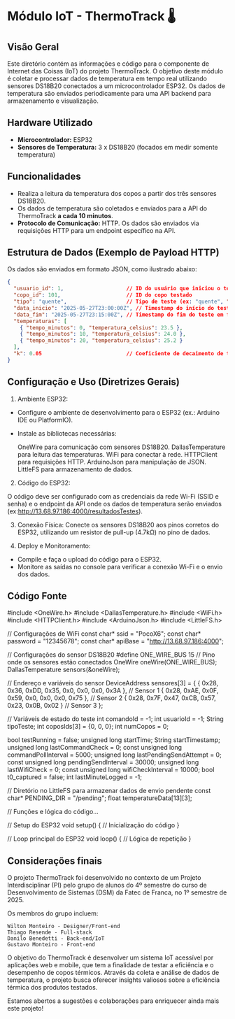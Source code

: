 # Módulo IoT - ThermoTrack 🌡️

## Visão Geral
Este diretório contém as informações e código para o componente de Internet das Coisas (IoT) do projeto ThermoTrack. O objetivo deste módulo é coletar e processar dados de temperatura em tempo real utilizando sensores DS18B20 conectados a um microcontrolador ESP32. Os dados de temperatura são enviados periodicamente para uma API backend para armazenamento e visualização.

## Hardware Utilizado
- **Microcontrolador:** ESP32
- **Sensores de Temperatura:** 3 x DS18B20 (focados em medir somente temperatura)

## Funcionalidades
- Realiza a leitura da temperatura dos copos a partir dos três sensores DS18B20.
- Os dados de temperatura são coletados e enviados para a API do ThermoTrack **a cada 10 minutos**.
- **Protocolo de Comunicação:** HTTP. Os dados são enviados via requisições HTTP para um endpoint específico na API.

## Estrutura de Dados (Exemplo de Payload HTTP)
Os dados são enviados em formato JSON, como ilustrado abaixo:

```json
{
  "usuario_id": 1,                    // ID do usuário que iniciou o teste
  "copo_id": 101,                     // ID do copo testado
  "tipo": "quente",                   // Tipo de teste (ex: "quente", "fria")
  "data_inicio": "2025-05-27T23:00:00Z", // Timestamp do início do teste em formato UTC
  "data_fim": "2025-05-27T23:15:00Z", // Timestamp do fim do teste em formato UTC
  "temperaturas": [
    { "tempo_minutos": 0, "temperatura_celsius": 23.5 },
    { "tempo_minutos": 10, "temperatura_celsius": 24.0 },
    { "tempo_minutos": 20, "temperatura_celsius": 25.2 }
  ],
  "k": 0.05                           // Coeficiente de decaimento de temperatura
}
```

## Configuração e Uso (Diretrizes Gerais)
1. Ambiente ESP32:
  - Configure o ambiente de desenvolvimento para o ESP32 (ex.: Arduino IDE ou PlatformIO).
  - Instale as bibliotecas necessárias: 
  
    OneWire para comunicação com sensores DS18B20.
    DallasTemperature para leitura das temperaturas.
    WiFi para conectar à rede.
    HTTPClient para requisições HTTP.
    ArduinoJson para manipulação de JSON.
    LittleFS para armazenamento de dados.

2. Código do ESP32:

 O código deve ser configurado com as credenciais da rede Wi-Fi (SSID e senha) e o endpoint da API onde os dados de temperatura serão enviados (ex:http://13.68.97.186:4000/resultadosTestes).


3. Conexão Física:
  Conecte os sensores DS18B20 aos pinos corretos do ESP32, utilizando um resistor de pull-up (4.7kΩ) no pino de dados.

4. Deploy e Monitoramento:
  - Compile e faça o upload do código para o ESP32.
  - Monitore as saídas no console para verificar a conexão Wi-Fi e o envio dos dados.

## Código Fonte

#include <OneWire.h>
#include <DallasTemperature.h>
#include <WiFi.h>
#include <HTTPClient.h>
#include <ArduinoJson.h>
#include <LittleFS.h>

// Configurações de WiFi
const char* ssid = "PocoX6";
const char* password = "12345678"; 
const char* apiBase = "http://13.68.97.186:4000"; 

// Configurações do sensor DS18B20
#define ONE_WIRE_BUS 15 // Pino onde os sensores estão conectados
OneWire oneWire(ONE_WIRE_BUS);
DallasTemperature sensors(&oneWire);

// Endereço e variáveis do sensor
DeviceAddress sensores[3] = {
  { 0x28, 0x36, 0xDD, 0x35, 0x0, 0x0, 0x0, 0x3A }, // Sensor 1
  { 0x28, 0xAE, 0x0F, 0x59, 0x0, 0x0, 0x0, 0x75 }, // Sensor 2
  { 0x28, 0x7F, 0x47, 0xCB, 0x57, 0x23, 0x0B, 0x02 } // Sensor 3
};

// Variáveis de estado do teste
int comandoId = -1; 
int usuarioId = -1; 
String tipoTeste; 
int coposIds[3] = {0, 0, 0}; 
int numCopos = 0; 

bool testRunning = false; 
unsigned long startTime; 
String startTimestamp; 
unsigned long lastCommandCheck = 0;
const unsigned long commandPollInterval = 5000; 
unsigned long lastPendingSendAttempt = 0;
const unsigned long pendingSendInterval = 30000; 
unsigned long lastWifiCheck = 0; 
const unsigned long wifiCheckInterval = 10000; 
bool t0_captured = false; 
int lastMinuteLogged = -1; 

// Diretório no LittleFS para armazenar dados de envio pendente
const char* PENDING_DIR = "/pending";
float temperatureData[13][3];

// Funções e lógica do código...

// Setup do ESP32
void setup() {
    // Inicialização do código
}

// Loop principal do ESP32
void loop() {
    // Lógica de repetição
}

## Considerações finais

O projeto ThermoTrack foi desenvolvido no contexto de um Projeto Interdisciplinar (PI) pelo grupo de alunos do 4º semestre do curso de Desenvolvimento de Sistemas (DSM) da Fatec de Franca, no 1º semestre de 2025.

Os membros do grupo incluem:

    Wilton Monteiro - Designer/Front-end
    Thiago Resende - Full-stack
    Danilo Benedetti - Back-end/IoT
    Gustavo Monteiro - Front-end

O objetivo do ThermoTrack é desenvolver um sistema IoT acessível por aplicações web e mobile, que tem a finalidade de testar a eficiência e o desempenho de copos térmicos. Através da coleta e análise de dados de temperatura, o projeto busca oferecer insights valiosos sobre a eficiência térmica dos produtos testados.

Estamos abertos a sugestões e colaborações para enriquecer ainda mais este projeto!